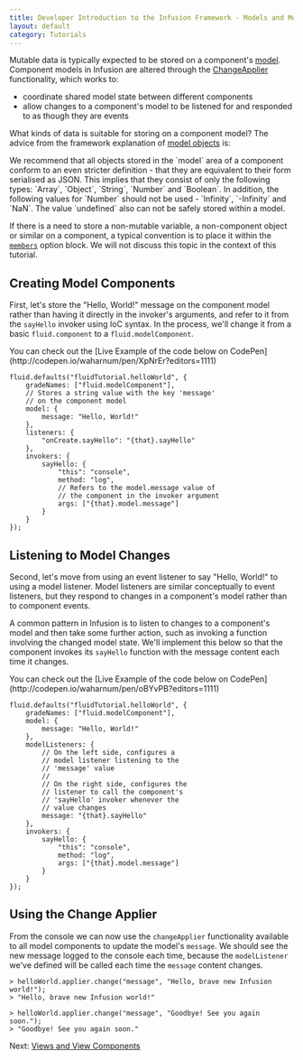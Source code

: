 ```yaml
---
title: Developer Introduction to the Infusion Framework - Models and Model Components
layout: default
category: Tutorials
---
```


Mutable data is typically expected to be stored on a component's [model](../FrameworkConcepts.md#model-objects). Component models in Infusion are altered through the [ChangeApplier](../ChangeApplier.md) functionality, which works to:

* coordinate shared model state between different components
* allow changes to a component's model to be listened for and responded to as though they are events

What kinds of data is suitable for storing on a component model? The advice from the framework explanation of [model objects](../FrameworkConcepts.md#model-objects) is:

<div class="infusion-docs-note">
We recommend that all objects stored in the `model` area of a component conform to an even stricter definition - that they are equivalent to their form serialised as JSON. This implies that they
consist of only the following types: `Array`, `Object`, `String`, `Number` and `Boolean`. In addition, the following values for `Number` should not be used - `Infinity`, `-Infinity` and `NaN`. The value
`undefined` also can not be safely stored within a model.
</div>

If there is a need to store a non-mutable variable, a non-component object or similar on a component, a typical convention is to place it within the [`members`](http://localhost:9778/ComponentConfigurationOptions.html#-members-) option block. We will not discuss this topic in the context of this tutorial.

## Creating Model Components

First, let's store the "Hello, World!" message on the component model rather than having it directly in the invoker's arguments, and refer to it from the `sayHello` invoker using IoC syntax. In the process, we'll change it from a basic `fluid.component` to a `fluid.modelComponent`.

<div class="infusion-docs-note">You can check out the [Live Example of the code below on CodePen](http://codepen.io/waharnum/pen/XpNrEr?editors=1111) </div>

```
fluid.defaults("fluidTutorial.helloWorld", {
    gradeNames: ["fluid.modelComponent"],
    // Stores a string value with the key 'message'
    // on the component model
    model: {
        message: "Hello, World!"
    },
    listeners: {
        "onCreate.sayHello": "{that}.sayHello"
    },
    invokers: {
        sayHello: {
            "this": "console",
            method: "log",
            // Refers to the model.message value of
            // the component in the invoker argument
            args: ["{that}.model.message"]
        }
    }
});
```

## Listening to Model Changes

Second, let's move from using an event listener to say "Hello, World!" to using a model listener. Model listeners are similar conceptually to event listeners, but they respond to changes in a component's model rather than to component events.

A common pattern in Infusion is to listen to changes to a component's model and then take some further action, such as invoking a function involving the changed model state. We'll implement this below so that the component invokes its `sayHello` function with the message content each time it changes.

<div class="infusion-docs-note">You can check out the [Live Example of the code below on CodePen](http://codepen.io/waharnum/pen/oBYvPB?editors=1111) </div>

```
fluid.defaults("fluidTutorial.helloWorld", {
    gradeNames: ["fluid.modelComponent"],
    model: {
        message: "Hello, World!"
    },
    modelListeners: {
        // On the left side, configures a
        // model listener listening to the
        // 'message' value
        //
        // On the right side, configures the
        // listener to call the component's
        // 'sayHello' invoker whenever the
        // value changes
        message: "{that}.sayHello"
    },
    invokers: {
        sayHello: {
            "this": "console",
            method: "log",
            args: ["{that}.model.message"]
        }
    }
});
```

## Using the Change Applier

From the console we can now use the `changeApplier` functionality available to all model components to update the model's `message`. We should see the new message logged to the console each time, because the `modelListener` we've defined will be called each time the `message` content changes.

```
> helloWorld.applier.change("message", "Hello, brave new Infusion world!");
> "Hello, brave new Infusion world!"

> helloWorld.applier.change("message", "Goodbye! See you again soon.");
> "Goodbye! See you again soon."
```

Next: [Views and View Components](DeveloperIntroductionToInfusionFramework-ViewsAndViewComponents.html)
